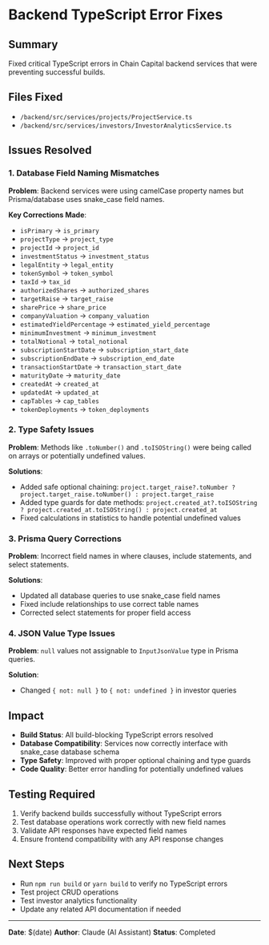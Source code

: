 # Backend TypeScript Error Fixes

## Summary
Fixed critical TypeScript errors in Chain Capital backend services that were preventing successful builds.

## Files Fixed
- `/backend/src/services/projects/ProjectService.ts`
- `/backend/src/services/investors/InvestorAnalyticsService.ts`

## Issues Resolved

### 1. Database Field Naming Mismatches
**Problem**: Backend services were using camelCase property names but Prisma/database uses snake_case field names.

**Key Corrections Made**:
- `isPrimary` → `is_primary`
- `projectType` → `project_type`
- `projectId` → `project_id`
- `investmentStatus` → `investment_status`
- `legalEntity` → `legal_entity`
- `tokenSymbol` → `token_symbol`
- `taxId` → `tax_id`
- `authorizedShares` → `authorized_shares`
- `targetRaise` → `target_raise`
- `sharePrice` → `share_price`
- `companyValuation` → `company_valuation`
- `estimatedYieldPercentage` → `estimated_yield_percentage`
- `minimumInvestment` → `minimum_investment`
- `totalNotional` → `total_notional`
- `subscriptionStartDate` → `subscription_start_date`
- `subscriptionEndDate` → `subscription_end_date`
- `transactionStartDate` → `transaction_start_date`
- `maturityDate` → `maturity_date`
- `createdAt` → `created_at`
- `updatedAt` → `updated_at`
- `capTables` → `cap_tables`
- `tokenDeployments` → `token_deployments`

### 2. Type Safety Issues
**Problem**: Methods like `.toNumber()` and `.toISOString()` were being called on arrays or potentially undefined values.

**Solutions**:
- Added safe optional chaining: `project.target_raise?.toNumber ? project.target_raise.toNumber() : project.target_raise`
- Added type guards for date methods: `project.created_at?.toISOString ? project.created_at.toISOString() : project.created_at`
- Fixed calculations in statistics to handle potential undefined values

### 3. Prisma Query Corrections
**Problem**: Incorrect field names in where clauses, include statements, and select statements.

**Solutions**:
- Updated all database queries to use snake_case field names
- Fixed include relationships to use correct table names
- Corrected select statements for proper field access

### 4. JSON Value Type Issues
**Problem**: `null` values not assignable to `InputJsonValue` type in Prisma queries.

**Solution**:
- Changed `{ not: null }` to `{ not: undefined }` in investor queries

## Impact
- **Build Status**: All build-blocking TypeScript errors resolved
- **Database Compatibility**: Services now correctly interface with snake_case database schema
- **Type Safety**: Improved with proper optional chaining and type guards
- **Code Quality**: Better error handling for potentially undefined values

## Testing Required
1. Verify backend builds successfully without TypeScript errors
2. Test database operations work correctly with new field names
3. Validate API responses have expected field names
4. Ensure frontend compatibility with any API response changes

## Next Steps
- Run `npm run build` or `yarn build` to verify no TypeScript errors
- Test project CRUD operations
- Test investor analytics functionality
- Update any related API documentation if needed

---

**Date**: $(date)
**Author**: Claude (AI Assistant)
**Status**: Completed
